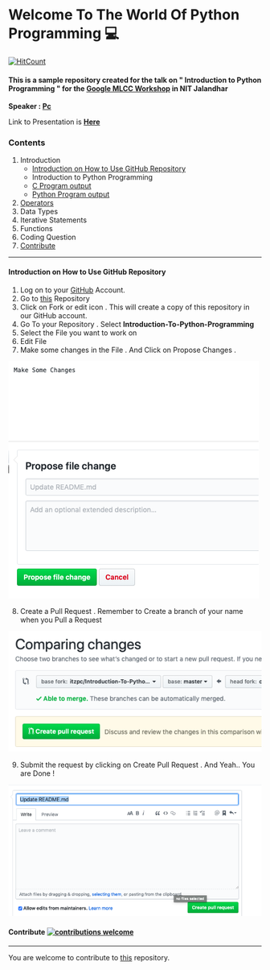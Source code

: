# **Welcome To The World Of Python Programming** :computer:

[![HitCount](http://hits.dwyl.io/itzpc/Introduction-To-Python-Programming.svg)](https://github.com/itzpc/Introduction-To-Python-Programming)

#### This is a sample repository created for the talk on " Introduction to Python Programming " for the [Google MLCC Workshop](https://developers.google.com/machine-learning/crash-course/) in NIT Jalandhar
**Speaker : [Pc](https://www.linkedin.com/in/pcakhilnadh)**

Link to Presentation is [**Here**](https://www.slideshare.net/akhilnadhpc/introduction-to-python-programming-118000845)

### Contents

1. Introduction
   - [Introduction on How to Use GitHub Repository](https://github.com/itzpc/Introduction-To-Python-Programming/blob/master/README.md#introduction-on-how-to-use-github-repository)
   - Introduction to Python Programming
    - [C Program output](intro/cprog.c)
    - [Python Program output](intro/Pyprog.py)
2. [Operators](operators/)
3. Data Types
4. Iterative Statements
5. Functions
6. Coding Question
7. [Contribute](https://github.com/itzpc/Introduction-To-Python-Programming/blob/master/README.md#contribute)

***

#### Introduction on How to Use GitHub Repository

1. Log on to your [GitHub](https://github.com/login) Account.
2. Go to [this](https://github.com/itzpc/Introduction-To-Python-Programming) Repository
3. Click on Fork or edit icon . This will create a copy of this repository in our GitHub account.
4. Go To your Repository . Select **Introduction-To-Python-Programming**
5. Select the File you want to work on
6. Edit File
7. Make some changes in the File . And Click on Propose Changes .

![Alt text](images/Make%20Some%20Changes.png?raw=true "Title")

8. Create a Pull Request . Remember to Create a branch of your name when you Pull a Request

![Alt text](images/Create%20A%20Pull%20Request.png?raw=true "Title")

9. Submit the request by clicking on Create Pull Request . And Yeah.. You are Done !

![Alt text](images/Submit%20the%20changes.png?raw=true "Title")


#### Contribute [![contributions welcome](https://img.shields.io/badge/contributions-welcome-brightgreen.svg?style=flat)](https://github.com/itzpc/Introduction-To-Python-Programming/issues)

***

You are welcome to contribute to [this](https://github.com/itzpc/Introduction-To-Python-Programming/issues) repository.

